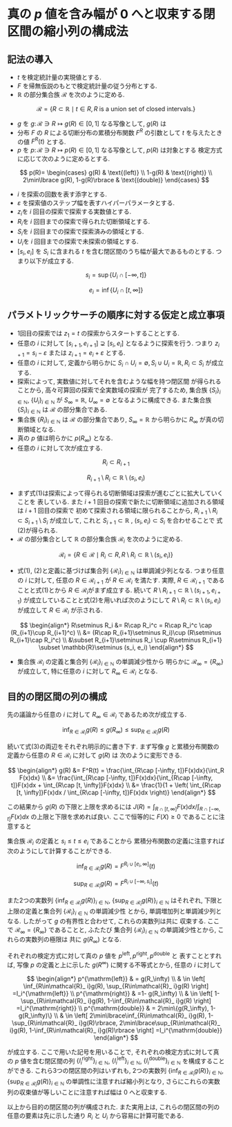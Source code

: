 # 真の $p$ 値を含み幅が $0$ へと収束する閉区間の縮小列の構成法

## 記法の導入
- $t$ を検定統計量の実現値とする.
- $F$ を帰無仮説のもとで検定統計量の従う分布とする.
- $\mathbb{R}$ の部分集合族 $\mathcal{R}$ を次のように定める.

$$
    \mathcal{R} = \lbrace R\subset \mathbb{R}\mid t\in R, \text{$R$ is a union set of closed intervals.}\rbrace
$$
- $g$ を $g\colon \mathcal{R}\ni R\mapsto g(R)\in[0,1]$ なる写像として, $g(R)$ は
- 分布 $F$ の $R$ による切断分布の累積分布関数 $F^R$ の引数として $t$ を与えたときの値 $F^R(t)$ とする.
- $p$ を $p\colon \mathcal{R}\ni R\mapsto p(R)\in[0,1]$ なる写像として, $p(R)$ は対象とする
  検定方式に応じて次のように定めるとする.

$$
    p(R)= \begin{cases}
          g(R)                    & \text{(left)}   \\
             1-g(R)                  & \text{(right)}  \\
          2\min\lbrace g(R), 1-g(R)\rbrace & \text{(double)}
       \end{cases}
$$
- $i$ を探索の回数を表す添字とする.
- $\varepsilon$ を探索値のステップ幅を表すハイパーパラメータとする.
- $z_i$を $i$ 回目の探索で探索する実数値とする.
- $R_i$を $i$ 回目までの探索で得られた切断領域とする.
- $S_i$を $i$ 回目までの探索で探索済みの領域とする.
- $U_i$を $i$ 回目までの探索で未探索の領域とする.
- $[s_i, e_i]$ を $S_i$ に含まれる $t$ を含む閉区間のうち幅が最大であるものとする. つまり以下が成立する.

$$
    s_i = \sup\lbrace U_i\cap [-\infty, t]\rbrace
$$

$$
    e_i = \inf\lbrace U_i\cap [t, \infty]\rbrace 
$$

## パラメトリックサーチの順序に対する仮定と成立事項

- 1回目の探索では $z_1=t$ の探索からスタートすることとする.
- 任意の $i$ に対して $[s_{i+1}, e_{i+1}]\supsetneq [s_i, e_i]$
  となるように探索を行う. つまり $z_{i+1}=s_i-\varepsilon$ または $z_{i+1}=e_i+\varepsilon$ とする.
- 任意の $i$ に対して, 定義から明らかに $S_i\cap U_i=\emptyset, S_i\cup U_i=\mathbb{R}, R_i\subset S_i$ が成立する.
- 探索によって, 実数値に対してそれを含むような幅を持つ閉区間
  が得られることから, 高々可算回の探索で全実数域の探索が
  完了するため, 集合族 $\lbrace S_i\rbrace_{i\in\mathbb{N}}$, $\lbrace U_i\rbrace_{i\in\mathbb{N}}$
  が $S_\infty =\mathbb{R}$, $U_\infty =\emptyset$ となるように構成できる. また集合族 $\lbrace S_i\rbrace_{i\in\mathbb{N}}$ は $\mathcal{R}$ の部分集合である.
- 集合族 $\lbrace R_i\rbrace_{i\in\mathbb{N}}$ は $\mathcal{R}$ の部分集合であり, $S_\infty=\mathbb{R}$
  から明らかに $R_\infty$ が真の切断領域となる.
- 真の $p$ 値は明らかに $p(R_\infty)$ となる.
- 任意の $i$ に対して次が成立する.

$$
    R_i \subset R_{i+1} \tag{1}
$$

$$
    R_{i+1}\setminus R_i \subset \mathbb{R}\setminus (s_i,e_i) \tag{2}
$$ 
- まず式(1)は探索によって得られる切断領域は探索が進むごとに拡大していくことを
  表している. また $i+1$ 回目の探索で新たに切断領域に追加される領域は $i+1$ 回目の探索で
  初めて探索される領域に限られることから, $R_{i+1}\setminus R_i \subset S_{i+1}\setminus S_i$
  が成立して, これと $S_{i+1}\subset \mathbb{R}$ , $(s_i, e_i)\subset S_i$ を合わせることで
  式(2)が得られる.
- $\mathcal{R}$ の部分集合として $\mathbb{R}$ の部分集合族 $\mathcal{R}_ i$ を次のように定める.

$$
    \mathcal{R}_ i = \lbrace R\in\mathcal{R} \mid R_i\subset R, 
    R\setminus R_i\subset \mathbb{R}\setminus (s_i,e_i)\rbrace
$$
- 式(1), (2)と定義に基づけば集合列 $\lbrace \mathcal{R} _ i \rbrace_{i\in\mathbb{N}}$
  は単調減少列となる. つまり任意の $i$ に対して, 任意の $R\in\mathcal{R}_ {i+1}$ が
  $R\in\mathcal{R}_ i$ を満たす. 実際, $R\in\mathcal{R}_ {i+1}$ であることと式(1)とから
  $R\in \mathcal{R}_ i$がまず成立する. 続いて $R\setminus R_{i+1}\subset \mathbb{R}\setminus (s_{i+1}, e_{i+1})$
  が成立していることと式(2)を用いれば次のようにして $R\setminus R_i \subset \mathbb{R}\setminus (s_i, e_i)$
  が成立して $R\in\mathcal{R}_ i$ が示される.
  
$$
    \begin{align*}
    R\setminus R_i &= R\cap R_i^c = R\cap R_i^c \cap (R_{i+1}\cup R_{i+1}^c) \\
    &= (R\cap R_{i+1}\setminus R_i)\cup (R\setminus R_{i+1}\cap R_i^c) \\
    &\subset R_{i+1}\setminus R_i \cup R\setminus R_{i+1} \subset \mathbb{R}\setminus (s_i, e_i)
    \end{align*}
$$
- 集合族 $\mathcal{R}_ i$ の定義と集合列 $\lbrace \mathcal{R} _ i \rbrace_{i\in\mathbb{N}}$ の単調減少性から
  明らかに $\mathcal{R}_ \infty=\lbrace R_\infty \rbrace$
  が成立して, 特に任意の $i$ に対して $R_\infty\in\mathcal{R}_ i$ となる.

## 目的の閉区間の列の構成

先の議論から任意の $i$ に対して $R_\infty\in\mathcal{R}_ i$ であるため次が成立する.

$$
    \inf_{R\in\mathcal{R}_i}g(R)\leq g(R_\infty) \leq \sup_{R\in\mathcal{R}_i}g(R) \tag{3}
$$

続いて式(3)の両辺をそれぞれ明示的に書き下す. まず写像 $g$ と累積分布関数の定義から任意の $R\in\mathcal{R}_ i$ に対して $g(R)$ は
次のように変形できる.

$$
    \begin{align*}
    g(R) &= F^R(t) = \frac{\int_{R\cap [-\infty, t]}F(x)dx}{\int_R F(x)dx} \\
    &= \frac{\int_{R\cap [-\infty, t]}F(x)dx}{\int_{R\cap [-\infty, t]}F(x)dx + \int_{R\cap [t, \infty]}F(x)dx} \\
    &= \frac{1}{1 + \left( \int_{R\cap [t, \infty]}F(x)dx / \int_{R\cap [-\infty, t]}F(x)dx \right)} 
    \end{align*}
$$

この結果から $g(R)$ の下限と上限を求めるには $J(R) = \int_{R\cap [t, \infty]}F(x)dx / \int_{R\cap [-\infty, t]}F(x)dx$ 
の上限と下限を求めれば良い. ここで恒等的に $F(X)\geq 0$ であることに注意すると

集合族 $\mathcal{R}_ i$ の定義と $s_i\leq t\leq e_i$ であることから
累積分布関数の定義に注意すれば次のようにして計算することができる.

$$
    \inf_{R\in\mathcal{R}_ i}g(R) = F^{R_i\cup [e_i,\infty]}(t)
$$

$$
    \sup_{R\in\mathcal{R}_ i}g(R) = F^{R_i\cup [-\infty, s_i]}(t)
$$

また2つの実数列
$\lbrace \inf_{R\in\mathcal{R} _ i} g(R) \rbrace _ {i\in\mathbb{N}}$, $\lbrace \sup_{R\in\mathcal{R} _ i} g(R)\rbrace _ {i\in\mathbb{N}}$
はそれぞれ, 下限と上限の定義と集合列 $\lbrace\mathcal{R}_ i\rbrace_{i\in\mathbb{N}}$ の単調減少性
とから, 単調増加列と単調減少列となる. したがって $g$ の有界性と合わせて, これらの実数列は共に
収束する. ここで $\mathcal{R}_ \infty=\lbrace R_\infty\rbrace$ であることと, ふたたび
集合列 $\lbrace\mathcal{R}_ i\rbrace_{i\in\mathbb{N}}$ の単調減少性とから, これらの実数列の極限は
共に $g(R_\infty)$ となる.

それぞれの検定方式に対して真の $p$ 値を $p^{\mathrm{left}},p^{\mathrm{right}},p^{\mathrm{double}}$ と
表すこととすれば, 写像 $p$ の定義と上に示した $g(R^\infty)$ に関する不等式とから, 任意の $i$ に対して

$$
\begin{align*}
    p^{\mathrm{left}} & = g(R_\infty)                                                                                    \\
                          & \in \left[ \inf_{R\in\mathcal{R}_ i}g(R), \sup_{R\in\mathcal{R}_ i}g(R) \right] =I_i^{\mathrm{left}}        \\
      p^{\mathrm{right}}  & =1- g(R_\infty)                                                                                  \\
                          & \in \left[ 1-\sup_{R\in\mathcal{R}_ i}g(R), 1-\inf_{R\in\mathcal{R}_ i}g(R) \right] =I_i^{\mathrm{right}} \\
      p^{\mathrm{double}} & = 2\min\{g(R_\infty), 1-g(R_\infty)\}                                                          \\
                          & \in \left[ 2\min\lbrace\inf_{R\in\mathcal{R}_ i}g(R), 1-\sup_{R\in\mathcal{R}_ i}g(R)\rbrace,
            2\min\lbrace\sup_{R\in\mathcal{R}_ i}g(R), 1-\inf_{R\in\mathcal{R}_ i}g(R)\rbrace \right] =I_i^{\mathrm{double}}
\end{align*}
$$

が成立する. ここで用いた記号を用いることで, それぞれの検定方式に対して真の $p$ 値を含む閉区間の列
$\lbrace I_i^\mathrm{right}\rbrace_{i\in\mathbb{N}}$,
$\lbrace I_i^\mathrm{left}\rbrace_{i\in\mathbb{N}}$,
$\lbrace I_i^\mathrm{double}\rbrace_{i\in\mathbb{N}}$
を構成することができる. これら3つの閉区間の列はいずれも, 2つの実数列
$\lbrace\inf_{R\in\mathcal{R}_ i}g(R)\rbrace_{i\in\mathbb{N}}$, $\lbrace\sup_{R\in\mathcal{R}_ i}g(R)\rbrace_{i\in\mathbb{N}}$
の単調性に注意すれば縮小列となり, さらにこれらの実数列の収束値が等しいことに注意すれば幅は $0$ へと収束する.

以上から目的の閉区間の列が構成された. また実用上は, これらの閉区間の列の任意の要素は先に示した通り
$R_i$ と $U_i$ から容易に計算可能である.
